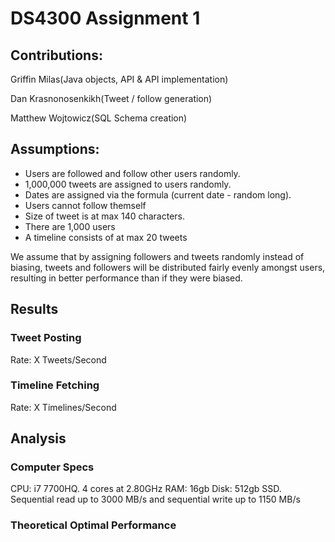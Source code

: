 # DS4300 Assignment 1
## Contributions: 
Griffin Milas(Java objects, API & API implementation)

Dan Krasnonosenkikh(Tweet / follow generation)

Matthew Wojtowicz(SQL Schema creation)

## Assumptions: 
* Users are followed and follow other users randomly. 
* 1,000,000 tweets are assigned to users randomly. 
* Dates are assigned via the formula (current date - random long).  
* Users cannot follow themself
* Size of tweet is at max 140 characters.
* There are 1,000 users
* A timeline consists of at max 20 tweets

We assume that by assigning followers and tweets randomly instead of biasing, tweets and followers will be distributed fairly evenly amongst users, resulting in better performance than if they were biased.


## Results
### Tweet Posting
Rate: X Tweets/Second

### Timeline Fetching
Rate: X Timelines/Second


## Analysis
### Computer Specs
CPU: i7 7700HQ. 4 cores at 2.80GHz
RAM: 16gb 
Disk: 512gb SSD. Sequential read up to 3000 MB/s and sequential write up to 1150 MB/s

### Theoretical Optimal Performance
